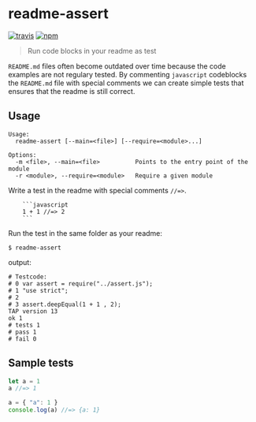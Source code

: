 # readme-assert
[![travis][travis-image]][travis-url]
[![npm][npm-image]][npm-url]

[travis-image]: https://img.shields.io/travis/laat/readme-assert.svg?style=flat
[travis-url]: https://travis-ci.org/laat/readme-assert
[npm-image]: https://img.shields.io/npm/v/readme-assert.svg?style=flat
[npm-url]: https://npmjs.org/package/readme-assert

> Run code blocks in your readme as test

`README.md` files often become outdated over time because the code
examples are not regulary tested. By commenting `javascript`
codeblocks the `README.md` file with special comments we can create
simple tests that ensures that the readme is still correct.

## Usage

```
Usage:
  readme-assert [--main=<file>] [--require=<module>...]

Options:
  -m <file>, --main=<file>          Points to the entry point of the module
  -r <module>, --require=<module>   Require a given module
```

Write a test in the readme with special comments `//=>`.

~~~~
    ```javascript
    1 + 1 //=> 2
    ```
~~~~

Run the test in the same folder as your readme:

```
$ readme-assert
```

output:

```
# Testcode:
# 0 var assert = require("../assert.js");
# 1 "use strict";
# 2
# 3 assert.deepEqual(1 + 1 , 2);
TAP version 13
ok 1
# tests 1
# pass 1
# fail 0
````

## Sample tests

```javascript
let a = 1
a //=> 1
```

```javascript
a = { "a": 1 }
console.log(a) //=> {a: 1}
```
